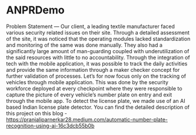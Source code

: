 # ANPRDemo
Problem Statement — Our client, a leading textile manufacturer faced various security related issues on their site. Through a detailed assessment of the site, it was noticed that the operating modules lacked standardization and monitoring of the same was done manually. They also had a significantly large amount of man-guarding coupled with underutilization of the said resources with little to no accountability. Through the integration of tech with the mobile application, it was possible to track the daily activities and provide the same information through a maker checker concept for further validation of processes.
Let’s for now focus only on the tracking of vehicles through mobile application. This was done by the security workforce deployed at every checkpoint where they were responsible to capture the picture of every vehicle’s number plate on entry and exit through the mobile app. To detect the license plate, we made use of an AI based Indian license plate detector.
You can find the detailed description of this project on this blog - https://pranjaliparnerkar28.medium.com/automatic-number-plate-recognition-using-ai-16c3dcb55b0b

